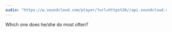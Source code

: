```yaml
---
audio: "https://w.soundcloud.com/player/?url=https%3A//api.soundcloud.com/tracks/1406299093%3Fsecret_token%3Ds-Ax4dqIjV2Zv&color=%23ff5500&auto_play=true&hide_related=false&show_comments=true&show_user=true&show_reposts=false&show_teaser=true&visual=true"
---
```


Which one does he/she do most often?